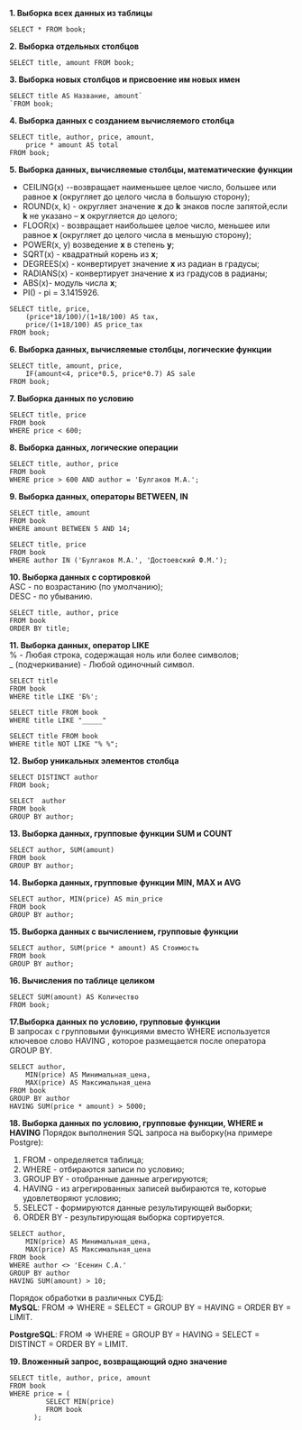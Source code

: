 **1. Выборка всех данных из таблицы**  
```
SELECT * FROM book;
```
**2. Выборка отдельных столбцов**  
```
SELECT title, amount FROM book;
```
**3. Выборка новых столбцов и присвоение им новых имен**  
```
SELECT title AS Название, amount`   
`FROM book;
```
**4. Выборка данных с созданием вычисляемого столбца**  
```
SELECT title, author, price, amount,  
    price * amount AS total
FROM book;
```
**5. Выборка данных, вычисляемые столбцы, математические функции**

* CEILING(x) --возвращает наименьшее целое число, большее или равное **x** (округляет до целого числа в большую сторону);	
* ROUND(x, k) - округляет значение **x** до **k** знаков после запятой,если **k** не указано – **x** округляется до целого;	
* FLOOR(x) - возвращает наибольшее целое число, меньшее или равное **x** (округляет до  целого числа в меньшую сторону);
* POWER(x, y)	возведение **x** в степень **y**;	
* SQRT(x) - квадратный корень из **x**;	
* DEGREES(x) - конвертирует значение **x** из радиан в градусы;	
* RADIANS(x) - конвертирует значение **x** из градусов в радианы;
* ABS(x)- модуль числа **x**;
* PI() - pi = 3.1415926.	 

```
SELECT title, price, 
    (price*18/100)/(1+18/100) AS tax, 
    price/(1+18/100) AS price_tax 
FROM book;
```

**6. Выборка данных, вычисляемые столбцы, логические функции**
```
SELECT title, amount, price, 
    IF(amount<4, price*0.5, price*0.7) AS sale
FROM book;
```

**7. Выборка данных по условию**
```
SELECT title, price 
FROM book
WHERE price < 600;
```

**8. Выборка данных, логические операции**
```
SELECT title, author, price 
FROM book
WHERE price > 600 AND author = 'Булгаков М.А.';
```
**9. Выборка данных, операторы BETWEEN, IN**
```
SELECT title, amount 
FROM book
WHERE amount BETWEEN 5 AND 14;
```
```
SELECT title, price 
FROM book
WHERE author IN ('Булгаков М.А.', 'Достоевский Ф.М.');
```
**10. Выборка данных с сортировкой**  
ASC - по возрастанию (по умолчанию);  
DESC - по убыванию.

```
SELECT title, author, price
FROM book
ORDER BY title;
```
**11. Выборка данных, оператор LIKE**   
% - Любая строка, содержащая ноль или более символов;  
_ (подчеркивание) - Любой одиночный символ.  

```
SELECT title 
FROM book
WHERE title LIKE 'Б%';
```
```
SELECT title FROM book 
WHERE title LIKE "_____"
```
```
SELECT title FROM book 
WHERE title NOT LIKE "% %";   
```
**12. Выбор уникальных элементов столбца**
```
SELECT DISTINCT author
FROM book;
```
```
SELECT  author
FROM book
GROUP BY author;
```
**13. Выборка данных, групповые функции SUM и COUNT**  
```
SELECT author, SUM(amount)
FROM book
GROUP BY author;
```
**14. Выборка данных, групповые функции MIN, MAX и AVG**
```
SELECT author, MIN(price) AS min_price
FROM book
GROUP BY author;
```
**15. Выборка данных c вычислением, групповые функции**
```
SELECT author, SUM(price * amount) AS Стоимость
FROM book
GROUP BY author;
```
**16. Вычисления по таблице целиком**
```
SELECT SUM(amount) AS Количество
FROM book;
```
**17.Выборка данных по условию, групповые функции**  
В запросах с групповыми функциями вместо WHERE используется ключевое слово HAVING , которое размещается после оператора GROUP BY.  
```
SELECT author,
    MIN(price) AS Минимальная_цена, 
    MAX(price) AS Максимальная_цена
FROM book
GROUP BY author
HAVING SUM(price * amount) > 5000; 
```
**18. Выборка данных по условию, групповые функции, WHERE и HAVING**
Порядок выполнения SQL запроса на выборку(на примере Postgre):   
1) FROM - определяется таблица;
2) WHERE - отбираются записи по условию;
3) GROUP BY - отобранные данные агрегируются;
4) HAVING - из агрегированных записей выбираются те, которые удовлетворяют условию;
5) SELECT - формируются данные результирующей выборки;
6) ORDER BY - результирующая выборка сортируется.
```
SELECT author,
    MIN(price) AS Минимальная_цена,
    MAX(price) AS Максимальная_цена
FROM book
WHERE author <> 'Есенин С.А.'
GROUP BY author
HAVING SUM(amount) > 10;
```
Порядок обработки в различных СУБД:  
__MySQL__: FROM => WHERE = SELECT = GROUP BY = HAVING = ORDER BY = LIMIT.   

__PostgreSQL__: FROM => WHERE = GROUP BY = HAVING = SELECT = DISTINCT = ORDER BY = LIMIT.

**19. Вложенный запрос, возвращающий одно значение**
```
SELECT title, author, price, amount
FROM book
WHERE price = (
         SELECT MIN(price) 
         FROM book
      );
```
